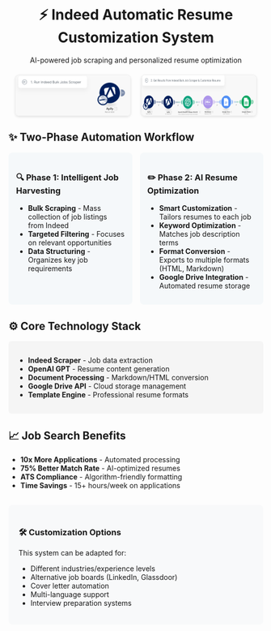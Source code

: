 <div align="center">
  <h1>⚡ Indeed Automatic Resume Customization System</h1>
  <p>AI-powered job scraping and personalized resume optimization</p>
  
  <div style="display: flex; justify-content: center; gap: 20px; margin: 20px 0; flex-wrap: wrap;">
    <img src="1. Run Indeed Bulk Jobs Scraper.png" alt="Job Scraping Phase" style="max-width: 45%; border: 1px solid #eee; border-radius: 8px; box-shadow: 0 2px 4px rgba(0,0,0,0.1);">
    <img src="2. Get Results from Indeed Bulk Job Scraper & Customize Resume.png" alt="Resume Customization Phase" style="max-width: 45%; border: 1px solid #eee; border-radius: 8px; box-shadow: 0 2px 4px rgba(0,0,0,0.1);">
  </div>
</div>

<div style="max-width: 800px; margin: 0 auto;">
  <h2>✨ Two-Phase Automation Workflow</h2>
  
  <div style="display: grid; grid-template-columns: repeat(2, 1fr); gap: 15px; margin-bottom: 20px;">
    <div style="background: #f5f8fa; padding: 15px; border-radius: 8px;">
      <h3>🔍 Phase 1: Intelligent Job Harvesting</h3>
      <ul>
        <li><strong>Bulk Scraping</strong> - Mass collection of job listings from Indeed</li>
        <li><strong>Targeted Filtering</strong> - Focuses on relevant opportunities</li>
        <li><strong>Data Structuring</strong> - Organizes key job requirements</li>
      </ul>
    </div>
    <div style="background: #f5f8fa; padding: 15px; border-radius: 8px;">
      <h3>✏️ Phase 2: AI Resume Optimization</h3>
      <ul>
        <li><strong>Smart Customization</strong> - Tailors resumes to each job</li>
        <li><strong>Keyword Optimization</strong> - Matches job description terms</li>
        <li><strong>Format Conversion</strong> - Exports to multiple formats (HTML, Markdown)</li>
        <li><strong>Google Drive Integration</strong> - Automated resume storage</li>
      </ul>
    </div>
  </div>

  <h2>⚙️ Core Technology Stack</h2>
  <div style="background-color: #f5f5f5; padding: 15px; border-radius: 6px;">
    <ul>
      <li><strong>Indeed Scraper</strong> - Job data extraction</li>
      <li><strong>OpenAI GPT</strong> - Resume content generation</li>
      <li><strong>Document Processing</strong> - Markdown/HTML conversion</li>
      <li><strong>Google Drive API</strong> - Cloud storage management</li>
      <li><strong>Template Engine</strong> - Professional resume formats</li>
    </ul>
  </div>

  <h2>📈 Job Search Benefits</h2>
  <ul>
    <li><strong>10x More Applications</strong> - Automated processing</li>
    <li><strong>75% Better Match Rate</strong> - AI-optimized resumes</li>
    <li><strong>ATS Compliance</strong> - Algorithm-friendly formatting</li>
    <li><strong>Time Savings</strong> - 15+ hours/week on applications</li>
  </ul>

  <div style="background-color: #f8f9fa; padding: 20px; border-radius: 8px; margin-top: 30px;">
    <h3>🛠️ Customization Options</h3>
    <p>This system can be adapted for:</p>
    <ul>
      <li>Different industries/experience levels</li>
      <li>Alternative job boards (LinkedIn, Glassdoor)</li>
      <li>Cover letter automation</li>
      <li>Multi-language support</li>
      <li>Interview preparation systems</li>
    </ul>
  </div>
</div>

